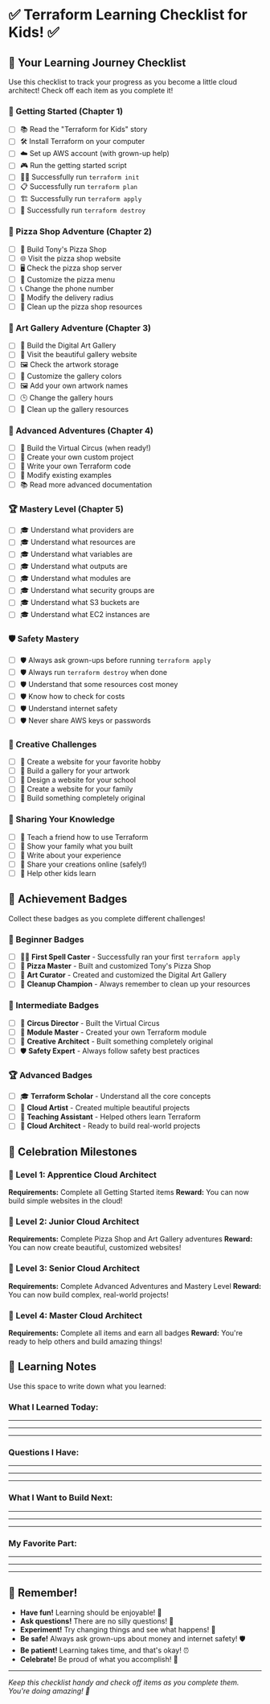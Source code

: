 # ✅ Terraform Learning Checklist for Kids! ✅

## 🎯 Your Learning Journey Checklist

Use this checklist to track your progress as you become a little cloud architect! Check off each item as you complete it! 

### 🌟 Getting Started (Chapter 1)
- [ ] 📚 Read the "Terraform for Kids" story
- [ ] 🛠️ Install Terraform on your computer
- [ ] ☁️ Set up AWS account (with grown-up help)
- [ ] 🎮 Run the getting started script
- [ ] 🧙‍♂️ Successfully run `terraform init`
- [ ] 📋 Successfully run `terraform plan`
- [ ] 🏗️ Successfully run `terraform apply`
- [ ] 🧹 Successfully run `terraform destroy`

### 🍕 Pizza Shop Adventure (Chapter 2)
- [ ] 🍕 Build Tony's Pizza Shop
- [ ] 🌐 Visit the pizza shop website
- [ ] 🖥️ Check the pizza shop server
- [ ] 🎨 Customize the pizza menu
- [ ] 📞 Change the phone number
- [ ] 🚚 Modify the delivery radius
- [ ] 🧹 Clean up the pizza shop resources

### 🎨 Art Gallery Adventure (Chapter 3)
- [ ] 🎨 Build the Digital Art Gallery
- [ ] 🌈 Visit the beautiful gallery website
- [ ] 🖼️ Check the artwork storage
- [ ] 🎨 Customize the gallery colors
- [ ] 🖼️ Add your own artwork names
- [ ] 🕒 Change the gallery hours
- [ ] 🧹 Clean up the gallery resources

### 🎪 Advanced Adventures (Chapter 4)
- [ ] 🎪 Build the Virtual Circus (when ready!)
- [ ] 🧩 Create your own custom project
- [ ] 📝 Write your own Terraform code
- [ ] 🔧 Modify existing examples
- [ ] 📚 Read more advanced documentation

### 🏆 Mastery Level (Chapter 5)
- [ ] 🎓 Understand what providers are
- [ ] 🎓 Understand what resources are
- [ ] 🎓 Understand what variables are
- [ ] 🎓 Understand what outputs are
- [ ] 🎓 Understand what modules are
- [ ] 🎓 Understand what security groups are
- [ ] 🎓 Understand what S3 buckets are
- [ ] 🎓 Understand what EC2 instances are

### 🛡️ Safety Mastery
- [ ] 🛡️ Always ask grown-ups before running `terraform apply`
- [ ] 🛡️ Always run `terraform destroy` when done
- [ ] 🛡️ Understand that some resources cost money
- [ ] 🛡️ Know how to check for costs
- [ ] 🛡️ Understand internet safety
- [ ] 🛡️ Never share AWS keys or passwords

### 🎨 Creative Challenges
- [ ] 🎨 Create a website for your favorite hobby
- [ ] 🎨 Build a gallery for your artwork
- [ ] 🎨 Design a website for your school
- [ ] 🎨 Create a website for your family
- [ ] 🎨 Build something completely original

### 🤝 Sharing Your Knowledge
- [ ] 🤝 Teach a friend how to use Terraform
- [ ] 🤝 Show your family what you built
- [ ] 🤝 Write about your experience
- [ ] 🤝 Share your creations online (safely!)
- [ ] 🤝 Help other kids learn

## 🏅 Achievement Badges

Collect these badges as you complete different challenges!

### 🌟 Beginner Badges
- [ ] 🧙‍♂️ **First Spell Caster** - Successfully ran your first `terraform apply`
- [ ] 🍕 **Pizza Master** - Built and customized Tony's Pizza Shop
- [ ] 🎨 **Art Curator** - Created and customized the Digital Art Gallery
- [ ] 🧹 **Cleanup Champion** - Always remember to clean up your resources

### 🎯 Intermediate Badges
- [ ] 🎪 **Circus Director** - Built the Virtual Circus
- [ ] 🧩 **Module Master** - Created your own Terraform module
- [ ] 🎨 **Creative Architect** - Built something completely original
- [ ] 🛡️ **Safety Expert** - Always follow safety best practices

### 🏆 Advanced Badges
- [ ] 🎓 **Terraform Scholar** - Understand all the core concepts
- [ ] 🎨 **Cloud Artist** - Created multiple beautiful projects
- [ ] 🤝 **Teaching Assistant** - Helped others learn Terraform
- [ ] 🌟 **Cloud Architect** - Ready to build real-world projects

## 🎉 Celebration Milestones

### 🎊 Level 1: Apprentice Cloud Architect
**Requirements:** Complete all Getting Started items
**Reward:** You can now build simple websites in the cloud!

### 🎊 Level 2: Junior Cloud Architect  
**Requirements:** Complete Pizza Shop and Art Gallery adventures
**Reward:** You can now create beautiful, customized websites!

### 🎊 Level 3: Senior Cloud Architect
**Requirements:** Complete Advanced Adventures and Mastery Level
**Reward:** You can now build complex, real-world projects!

### 🎊 Level 4: Master Cloud Architect
**Requirements:** Complete all items and earn all badges
**Reward:** You're ready to help others and build amazing things!

## 📝 Learning Notes

Use this space to write down what you learned:

### What I Learned Today:
_________________________________
_________________________________
_________________________________

### Questions I Have:
_________________________________
_________________________________
_________________________________

### What I Want to Build Next:
_________________________________
_________________________________
_________________________________

### My Favorite Part:
_________________________________
_________________________________
_________________________________

## 🌟 Remember!

- **Have fun!** Learning should be enjoyable! 🎈
- **Ask questions!** There are no silly questions! 🤔
- **Experiment!** Try changing things and see what happens! 🧪
- **Be safe!** Always ask grown-ups about money and internet safety! 🛡️
- **Be patient!** Learning takes time, and that's okay! ⏰
- **Celebrate!** Be proud of what you accomplish! 🎉

---

*Keep this checklist handy and check off items as you complete them. You're doing amazing! 🌟*
